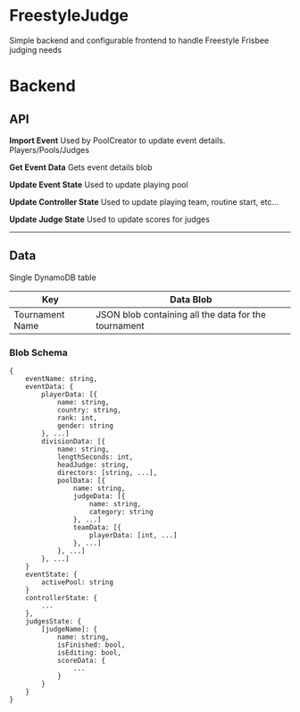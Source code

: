 # FreestyleJudge

Simple backend and configurable frontend to handle Freestyle Frisbee judging needs

# Backend

## API
**Import Event** Used by PoolCreator to update event details. Players/Pools/Judges

**Get Event Data** Gets event details blob

**Update Event State** Used to update playing pool

**Update Controller State** Used to update playing team, routine start, etc...

**Update Judge State** Used to update scores for judges

---

## Data
Single DynamoDB table


| Key | Data Blob |
| --- | --- |
| Tournament Name | JSON blob containing all the data for the tournament |

### Blob Schema
```
{
    eventName: string,
    eventData: {
        playerData: [{
            name: string,
            country: string,
            rank: int,
            gender: string
        }, ...]
        divisionData: [{
            name: string,
            lengthSeconds: int,
            headJudge: string,
            directors: [string, ...],
            poolData: [{
                name: string,
                judgeData: [{
                    name: string,
                    category: string
                }, ...]
                teamData: [{
                    playerData: [int, ...]
                }, ...]
            }, ...]
        }, ...]
    }
    eventState: {
        activePool: string
    }
    controllerState: {
        ...
    },
    judgesState: {
        [judgeName]: {
            name: string,
            isFinished: bool,
            isEditing: bool,
            scoreData: {
                ...
            }
        }
    }
}
```
